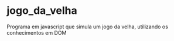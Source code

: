 # jogo_da_velha
 Programa em javascript que simula um jogo da velha, utilizando os conhecimentos em DOM
